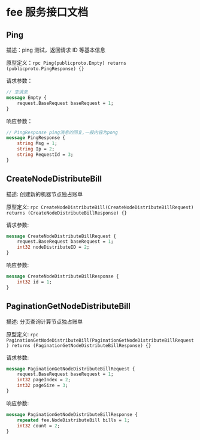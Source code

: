 # fee 服务接口文档

## Ping

描述：ping 测试，返回请求 ID 等基本信息

原型定义：`rpc Ping(publicproto.Empty) returns (publicproto.PingResponse) {}`

请求参数：

```protobuf
// 空消息
message Empty {
    request.BaseRequest baseRequest = 1;
}
```

响应参数：

```protobuf
// PingResponse ping消息的回复,一般内容为pong
message PingResponse {
    string Msg = 1;
    string Ip = 2;
    string RequestId = 3;
}
```

## CreateNodeDistributeBill

描述: 创建新的机器节点独占账单

原型定义: `rpc CreateNodeDistributeBill(CreateNodeDistributeBillRequest) returns (CreateNodeDistributeBillResponse) {}`

请求参数:

```protobuf
message CreateNodeDistributeBillRequest {
    request.BaseRequest baseRequest = 1;
    int32 nodeDistributeID = 2;
}
```

响应参数:

```protobuf
message CreateNodeDistributeBillResponse {
    int32 id = 1;
}
```

## PaginationGetNodeDistributeBill

描述: 分页查询计算节点独占账单

原型定义: `rpc PaginationGetNodeDistributeBill(PaginationGetNodeDistributeBillRequest) returns (PaginationGetNodeDistributeBillResponse) {}`

请求参数:

```protobuf
message PaginationGetNodeDistributeBillRequest {
    request.BaseRequest baseRequest = 1;
    int32 pageIndex = 2;
    int32 pageSize = 3;
}
```

响应参数:

```protobuf
message PaginationGetNodeDistributeBillResponse {
    repeated fee.NodeDistributeBill bills = 1;
    int32 count = 2;
}
```
